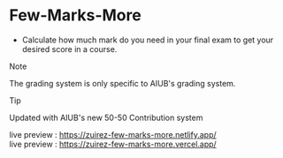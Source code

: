 # Few-Marks-More

- Calculate how much mark do you need in your final exam to get your desired score in a course. <br>

> [!NOTE]  
>The grading system is only specific to AIUB's grading system.

> [!TIP]
> Updated with AIUB's new 50-50 Contribution system

live preview : https://zuirez-few-marks-more.netlify.app/ <br>
live preview : https://zuirez-few-marks-more.vercel.app/
